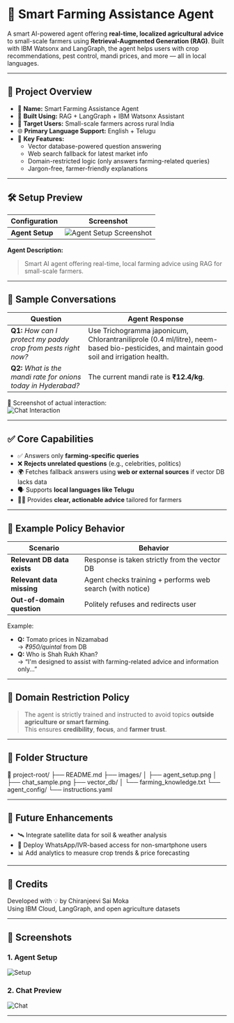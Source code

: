 # 🌾 Smart Farming Assistance Agent

A smart AI-powered agent offering **real-time, localized agricultural advice** to small-scale farmers using **Retrieval-Augmented Generation (RAG)**. Built with IBM Watsonx and LangGraph, the agent helps users with crop recommendations, pest control, mandi prices, and more — all in local languages.

---

## 📌 Project Overview

- 🤖 **Name:** Smart Farming Assistance Agent  
- 🧠 **Built Using:** RAG + LangGraph + IBM Watsonx Assistant  
- 🧺 **Target Users:** Small-scale farmers across rural India  
- 🌐 **Primary Language Support:** English + Telugu  
- 🧾 **Key Features:**
  - Vector database-powered question answering
  - Web search fallback for latest market info
  - Domain-restricted logic (only answers farming-related queries)
  - Jargon-free, farmer-friendly explanations

---

## 🛠️ Setup Preview

| Configuration | Screenshot |
|---------------|------------|
| **Agent Setup** | ![Agent Setup Screenshot](./images/agent_setup.png) |

**Agent Description:**  
> Smart AI agent offering real-time, local farming advice using RAG for small-scale farmers.

---

## 💬 Sample Conversations

| Question | Agent Response |
|---------|----------------|
| **Q1:** *How can I protect my paddy crop from pests right now?* | Use Trichogramma japonicum, Chlorantraniliprole (0.4 ml/litre), neem-based bio-pesticides, and maintain good soil and irrigation health. |
| **Q2:** *What is the mandi rate for onions today in Hyderabad?* | The current mandi rate is **₹12.4/kg**. |

📸 Screenshot of actual interaction:  
![Chat Interaction](./images/chat_sample.png)

---

## ✅ Core Capabilities

- ✅ Answers only **farming-specific queries**  
- ❌ **Rejects unrelated questions** (e.g., celebrities, politics)  
- 🌍 Fetches fallback answers using **web or external sources** if vector DB lacks data  
- 🗣️ Supports **local languages like Telugu**  
- 👩‍🌾 Provides **clear, actionable advice** tailored for farmers

---

## 🧪 Example Policy Behavior

| Scenario | Behavior |
|----------|----------|
| **Relevant DB data exists** | Response is taken strictly from the vector DB |
| **Relevant data missing** | Agent checks training + performs web search (with notice) |
| **Out-of-domain question** | Politely refuses and redirects user |

Example:
- **Q:** Tomato prices in Nizamabad  
  → *₹950/quintal* from DB  
- **Q:** Who is Shah Rukh Khan?  
  → “I'm designed to assist with farming-related advice and information only…”

---

## 🔐 Domain Restriction Policy

> The agent is strictly trained and instructed to avoid topics **outside agriculture or smart farming**.  
> This ensures **credibility**, **focus**, and **farmer trust**.

---

## 📂 Folder Structure

📁 project-root/
├── README.md
├── images/
│ ├── agent_setup.png
│ ├── chat_sample.png
├── vector_db/
│ └── farming_knowledge.txt
└── agent_config/
└── instructions.yaml


---

## 🚀 Future Enhancements

- 🛰️ Integrate satellite data for soil & weather analysis  
- 📱 Deploy WhatsApp/IVR-based access for non-smartphone users  
- 📊 Add analytics to measure crop trends & price forecasting  

---

## 🤝 Credits

Developed with 💡 by Chiranjeevi Sai Moka  
Using IBM Cloud, LangGraph, and open agriculture datasets

---

## 📸 Screenshots

### 1. Agent Setup  
![Setup](./images/agent_setup.png)

### 2. Chat Preview  
![Chat](./images/chat_sample.png)

---

